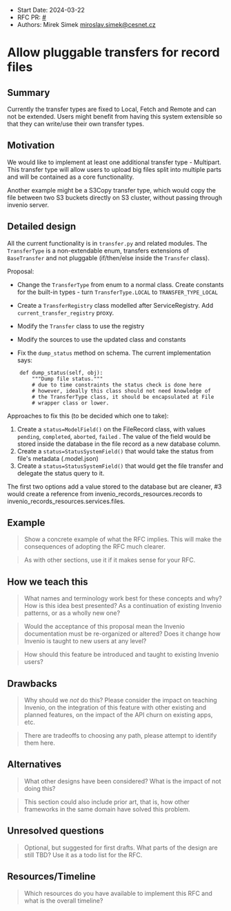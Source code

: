 - Start Date: 2024-03-22
- RFC PR: [#<PR>](https://github.com/inveniosoftware/rfcs/pull/<PR>)
- Authors: Mirek Simek <miroslav.simek@cesnet.cz>

# Allow pluggable transfers for record files

## Summary

Currently the transfer types are fixed to Local, Fetch and Remote and can not be extended.
Users might benefit from having this system extensible so that they can write/use
their own transfer types.

## Motivation

We would like to implement at least one additional transfer type - Multipart. This
transfer type will allow users to upload big files split into multiple parts and
will be contained as a core functionality.

Another example might be a S3Copy transfer type, which would copy the file between
two S3 buckets directly on S3 cluster, without passing through invenio server.

## Detailed design

All the current functionality is in `transfer.py` and related modules. The `TransferType`
is a non-extendable enum, transfers extensions of `BaseTransfer` and not pluggable
(if/then/else inside the `Transfer` class).

Proposal:

* Change the `TransferType` from enum to a normal class. Create constants for the built-in
  types - turn `TransferType.LOCAL` to `TRANSFER_TYPE_LOCAL`
* Create a `TransferRegistry` class modelled after ServiceRegistry. Add `current_transfer_registry`
  proxy.
* Modify the `Transfer` class to use the registry
* Modify the sources to use the updated class and constants

* Fix the `dump_status` method on schema. The current implementation says:
```
    def dump_status(self, obj):
        """Dump file status."""
        # due to time constraints the status check is done here
        # however, ideally this class should not need knowledge of
        # the TransferType class, it should be encapsulated at File
        # wrapper class or lower.
```

Approaches to fix this (to be decided which one to take):

1. Create a `status=ModelField()` on the FileRecord class, with values `pending`, `completed`, `aborted`, `failed` .
   The value of the field would be stored inside the database in the file record as a new database column.
2. Create a `status=StatusSystemField()` that would take the status from file's metadata (.model.json)
3. Create a `status=StatusSystemField()` that would get the file transfer and delegate the status query to it.

The first two options add a value stored to the database but are cleaner, #3 would create a reference
from invenio_records_resources.records to invenio_records_resources.services.files.

## Example

> Show a concrete example of what the RFC implies. This will make the consequences of adopting the RFC much clearer.

> As with other sections, use it if it makes sense for your RFC.

## How we teach this

> What names and terminology work best for these concepts and why? How is this idea best presented? As a continuation of existing Invenio patterns, or as a wholly new one?

> Would the acceptance of this proposal mean the Invenio documentation must be re-organized or altered? Does it change how Invenio is taught to new users at any level?

> How should this feature be introduced and taught to existing Invenio users?

## Drawbacks

> Why should we *not* do this? Please consider the impact on teaching Invenio, on the integration of this feature with other existing and planned features, on the impact of the API churn on existing apps, etc.

> There are tradeoffs to choosing any path, please attempt to identify them here.

## Alternatives

> What other designs have been considered? What is the impact of not doing this?

> This section could also include prior art, that is, how other frameworks in the same domain have solved this problem.

## Unresolved questions

> Optional, but suggested for first drafts. What parts of the design are still TBD? Use it as a todo list for the RFC.

## Resources/Timeline

> Which resources do you have available to implement this RFC and what is the overall timeline?
